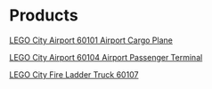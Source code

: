 # Products

[LEGO City Airport 60101 Airport Cargo Plane](https://www.amazon.com/dp/B01CU9WUWY)

[LEGO City Airport 60104 Airport Passenger Terminal](https://www.amazon.com/dp/B01CU9WX3U)

[LEGO City Fire Ladder Truck 60107](https://www.amazon.com/dp/B017B1ALPY)
